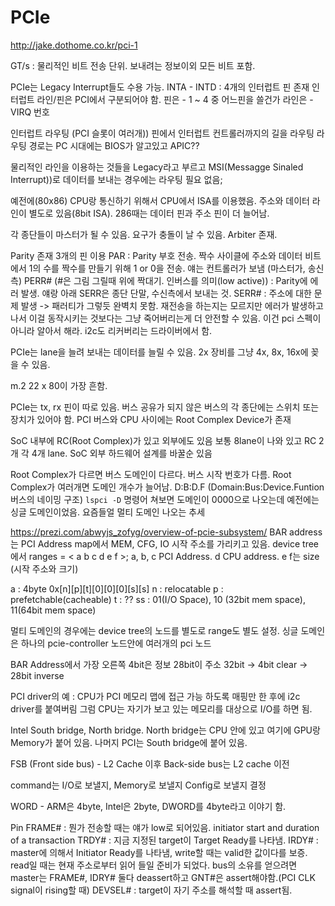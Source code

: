 # PCIe

<http://jake.dothome.co.kr/pci-1>

GT/s : 물리적인 비트 전송 단위. 보내려는 정보이외 모든 비트 포함.

PCIe는 Legacy Interrupt들도 수용 가능.
    INTA - INTD : 4개의 인터럽트 핀 존재
    인터럽트 라인/핀은 PCI에서 구분되어야 함. 
        핀은 - 1 ~ 4 중 어느핀을 쓸건가
        라인은 - VIRQ 번호

인터럽트 라우팅 (PCI 슬롯이 여러개))
    핀에서 인터럽트 컨트롤러까지의 길을 라우팅
    라우팅 경로는 PC 시대에는 BIOS가 알고있고 APIC??
    
물리적인 라인을 이용하는 것들을 Legacy라고 부르고 MSI(Messagge Sinaled Interrupt))로 데이터를 보내는 경우에는 라우팅 필요 없음;
    
예전에(80x86) CPU랑 통신하기 위해서 CPU에서 ISA를 이용했음. 주소와 데이터 라인이 별도로 있음(8bit ISA). 286때는 데이터 핀과 주소 핀이 더 늘어남.

각 종단들이 마스터가 될 수 있음. 요구가 충돌이 날 수 있음. Arbiter 존재. 

Parity 존재 3개의 핀 이용
    PAR : Parity 부호 전송. 짝수 사이클에 주소와 데이터 비트에서 1의 수를 짝수를 만들기 위해 1 or 0을 전송. 얘는 컨트롤러가 보냄 (마스터가, 송신측)
    PERR# (#은 그림 그릴때 위에 짝대기. 인버스를 의미(low active)) : Parity에 에러 발생. 얘랑 아래 SERR은 종단 단말, 수신측에서 보내는 것.
    SERR# : 주소에 대한 문제 발생
    -> 패러티가 그렇듯 완벽치 못함.
    재전송을 하는지는 모르지만 에러가 발생하고 나서 이걸 동작시키는 것보다는 그냥 죽어버리는게 더 안전할 수 있음. 이건 pci 스펙이 아니라 알아서 해라. i2c도 리커버리는 드라이버에서 함. 

PCIe는 lane을 늘려 보내는 데이터를 늘릴 수 있음. 2x 장비를 그냥 4x, 8x, 16x에 꽂을 수 있음.

m.2 22 x 80이 가장 흔함.

PCIe는 tx, rx 핀이 따로 있음. 버스 공유가 되지 않은 버스의 각 종단에는 스위치 또는 장치가 있어야 함. PCI 버스와 CPU 사이에는 Root Complex Device가 존재

SoC 내부에 RC(Root Complex)가 있고 외부에도 있음 보통 8lane이 나와 있고 RC 2개 각 4개 lane. SoC 외부 하드웨어 설계를 바꿀순 있음

Root Complex가 다르면 버스 도메인이 다르다. 버스 시작 번호가 다름. Root Complex가 여러개면 도메인 개수가 늘어남. D:B:D.F (Domain:Bus:Device.Funtion 버스의 네이밍 구조) `lspci -D` 명령어 쳐보면 도메인이 0000으로 나오는데 예전에는 싱글 도메인이었음. 요즘들얼 멀티 도메인 나오는 추세

<https://prezi.com/abwyjs_zofyg/overview-of-pcie-subsystem/>
BAR address는 PCI Address map에서 MEM, CFG, IO 시작 주소를 가리키고 있음. 
device tree에서 
    ranges = < a b c d e f >;
    a, b, c PCI Address. d CPU address. e f는 size (시작 주소와 크기)

a : 4byte 0x[n][p][t][0][0][0][s][s]
    n : relocatable
    p : prefetchable(cacheable)
    t : ??
    ss : 01(I/O Space), 10 (32bit mem space), 11(64bit mem space)

멀티 도메인의 경우에는 device tree의 노드를 별도로 range도 별도 설정. 싱글 도메인은 하나의 pcie-controller 노드안에 여러개의 pci 노드

BAR Address에서 가장 오른쪽 4bit은 정보 28bit이 주소
32bit -> 4bit clear -> 28bit inverse

PCI driver의 예 : CPU가 PCI 메모리 맵에 접근 가능 하도록 매핑만 한 후에 i2c driver를 붙여버림 그럼 CPU는 자기가 보고 있는 메모리를 대상으로 I/O를 하면 됨.

Intel South bridge, North bridge. North bridge는 CPU 안에 있고 여기에 GPU랑 Memory가 붙어 있음. 나머지 PCI는 South bridge에 붙어 있음.

FSB (Front side bus) - L2 Cache 이후 Back-side bus는 L2 cache 이전

command는 I/O로 보낼지, Memory로 보낼지 Config로 보낼지 결정

WORD - ARM은 4byte, Intel은 2byte, DWORD를 4byte라고 이야기 함.

Pin
    FRAME# : 뭔가 전송할 때는 얘가 low로 되어있음. initiator start and duration of a transaction
    TRDY# : 지금 지정된 target이 Target Ready를 나타냄.
    IRDY# : master에 의해서 Initiator Ready를 나타냄, write할 때는 valid한 값이다를 보증. read일 때는 현재 주소로부터 읽어 들일 준비가 되었다. bus의 소유를 얻으려면 master는 FRAME#, IDRY# 둘다 deassert하고 GNT#은 assert해야함.(PCI CLK signal이 rising할 때)
    DEVSEL# : target이 자기 주소를 해석할 때 assert됨.